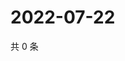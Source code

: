 # 2022-07-22

共 0 条

<!-- BEGIN WEIBO -->
<!-- 最后更新时间 Fri Jul 22 2022 06:15:30 GMT+0800 (China Standard Time) -->

<!-- END WEIBO -->
